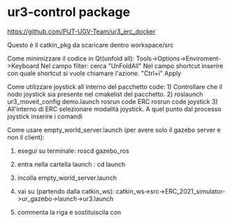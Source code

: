 # ur3-control package
https://github.com/PUT-UGV-Team/ur3_erc_docker

Questo è il catkin_pkg da scaricare dentro workspace/src

Come minimizzare il codice in Qt(unfold all):
Tools->Options->Enviroment->Keyboard
Nel campo filter: cerca "UnFoldAll"
Nel campo shortcut inserire con quale shortcut si vuole chiamare l'azione. "Ctrl+ì"
Apply


Come utilizzare joystick all interno del pacchetto code:
1)
Controllare che il nodo joystick sia presente nel cmakelist del pacchetto.
2)
roslaunch ur3_moveit_config demo.launch
rosrun code ERC
rosrun code joystick
3)
All'interno di ERC selezionare modalità joystick. A quel punto dal processo joystick inserire i comandi


Come usare empty_world_server.launch (per avere solo il gazebo server e non il client):

1) esegui su terminale:  roscd gazebo_ros

2) entra nella cartella launch : cd launch

3) incolla empty_world_server.launch

4) vai su (partendo dalla catkin_ws): catkin_ws->src->ERC_2021_simulator->ur_gazebo->launch->ur3.launch

5) commenta la riga  <include file="$(find gazebo_ros)/launch/empty_world.launch"> e sostituiscila con <include file="$(find gazebo_ros)/launch/empty_world_server.launch">
   

